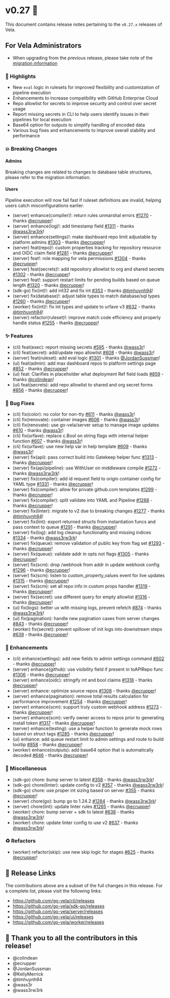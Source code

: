 # v0.27 🚀

This document contains release notes pertaining to the `v0.27.x` releases of Vela.

## For Vela Administrators

- When upgrading from the previous release, please take note of the [migration information](/migrations/v0.27/README.md)

### 📣 Highlights

- New `eval` logic in rulesets for improved flexibility and customization of pipeline execution
- Enhancements to increase compatibility with GitHub Enterprise Cloud
- Repo allowlist for secrets to improve security and control over secret usage
- Report missing secrets in CLI to help users identify issues in their pipelines for local execution
- Base64 option for outputs to simplify handling of encoded data
- Various bug fixes and enhancements to improve overall stability and performance

### 💥 Breaking Changes

#### Admins

Breaking changes are related to changes to database table structures, please refer to the migration information.

#### Users

Pipeline execution will now fail fast if ruleset definitions are invalid, helping users catch misconfigurations earlier.

- (server) enhance(compiler)!: return rules unmarshal errors [#1270](https://github.com/go-vela/server/commit/3da62c50d0e63d5d9b7fcdbe8c54d9b838ec4256) - thanks [@ecrupper](https://github.com/ecrupper)!
- (server) enhance(log)!: add timestamp field [#1311](https://github.com/go-vela/server/commit/cd2acb209e3dc860bd08a3f3e2866dc3c0077af0) - thanks [@wass3rw3rk](https://github.com/wass3rw3rk)!
- (server) enhance(settings)!: make dashboard repo limit adjustable by platform admins [#1303](https://github.com/go-vela/server/commit/00667642892350f8871f7d7089cd1fa3f46cb15f) - thanks [@ecrupper](https://github.com/ecrupper)!
- (server) feat(repo)!: custom properties tracking for repository resource and OIDC claim field [#1281](https://github.com/go-vela/server/commit/ad53d05d660eab32eedc5d4d4ad1b0791874e98f) - thanks [@ecrupper](https://github.com/ecrupper)!
- (server) feat!: role mapping for vela permissions [#1304](https://github.com/go-vela/server/commit/5d9c62507972db1c92d49466ced990b1fccb959f) - thanks [@ecrupper](https://github.com/ecrupper)!
- (server) feat(secrets)!: add repository allowlist to org and shared secrets [#1302](https://github.com/go-vela/server/commit/de013f9d8f19895f76b9eb6adf5e73e04fed8483) - thanks [@ecrupper](https://github.com/ecrupper)!
- (server) feat!: support restart limits for pending builds based on queue length [#1320](https://github.com/go-vela/server/commit/81f50fad35b1ff213b7693dfce36a95f1c0a3b79) - thanks [@ecrupper](https://github.com/ecrupper)!
- (sdk-go) fix(int)!: add int32 and fix int  [#353](https://github.com/go-vela/sdk-go/commit/0f27f9202249090b7d3713bd25dd3e79fe21c1e2) - thanks [@timhuynh94](https://github.com/timhuynh94)!
- (server) fix(database)!: adjust table types to match database/sql types [#1260](https://github.com/go-vela/server/commit/5fb9a3852eba655eb431ae6de4595898767b9631) - thanks [@ecrupper](https://github.com/ecrupper)!
- (worker) fix(int)!: fix int types and update to urfave v3 [#632](https://github.com/go-vela/worker/commit/96d569b1dade2a7c43c3719338debc82d58e1cb4) - thanks [@timhuynh94](https://github.com/timhuynh94)!
- (server) refactor(ruleset)!: improve match code efficiency and properly handle status [#1255](https://github.com/go-vela/server/commit/35e61d83d2d592002e939af7e31e819751c47dd3) - thanks [@ecrupper](https://github.com/ecrupper)!

### ✨ Features

- (cli) feat(exec): report missing secrets [#595](https://github.com/go-vela/cli/commit/309a875b6d2be82c9bfc98ece0b134de718a7142) - thanks [@wass3r](https://github.com/wass3r)!
- (cli) feat(secret): add/update repo allowlist [#608](https://github.com/go-vela/cli/commit/484d6948870c6ce31fda1904a88d3ac8e137ced3) - thanks [@wass3r](https://github.com/wass3r)!
- (server) feat(ruleset): add eval logic [#1301](https://github.com/go-vela/server/commit/ffbf098e7481e92a52234332c33f3be9f72ca783) - thanks [@JordanSussman](https://github.com/JordanSussman)!
- (ui) feat(admin): add max dashboard repos to platform settings page [#852](https://github.com/go-vela/ui/commit/02112e5274d39d2b84a26041bbd1ab5d5864026c) - thanks [@ecrupper](https://github.com/ecrupper)!
- (ui) feat: Clarifies in placeholder what deployment Ref field loads [#859](https://github.com/go-vela/ui/commit/528722b2dd661571063709e08ef2d9f0daeaf7ec) - thanks [@colindean](https://github.com/colindean)!
- (ui) feat(secrets): add repo allowlist to shared and org secret forms [#856](https://github.com/go-vela/ui/commit/372b506ed1a3b235559c9155c1033e15da5d8b69) - thanks [@ecrupper](https://github.com/ecrupper)!

### 🐛 Bug Fixes

- (cli) fix(color): no color for non-tty [#611](https://github.com/go-vela/cli/commit/1624c7f9d6ec3fea36257732d23f071a6f909e0a) - thanks [@wass3r](https://github.com/wass3r)!
- (cli) fix(renovate): container images [#606](https://github.com/go-vela/cli/commit/60ca290aa9bacd22d5449287acbd4e2b433d6f21) - thanks [@wass3r](https://github.com/wass3r)!
- (cli) fix(renovate): use go-vela/server setup to manage image updates [#610](https://github.com/go-vela/cli/commit/51341f0f860df9f8194b40be73e2ac8ef910c3ab) - thanks [@wass3r](https://github.com/wass3r)!
- (cli) fix(urfave): replace c.Bool on string flags with internal helper function [#607](https://github.com/go-vela/cli/commit/efc80c03dec4b265e59500afd8ae8f89d8e4b14d) - thanks [@wass3r](https://github.com/wass3r)!
- (cli) fix(urfave): use new help var in help template [#609](https://github.com/go-vela/cli/commit/f0658b51057034c1931385af036dab55ce801158) - thanks [@wass3r](https://github.com/wass3r)!
- (server) fix(api): pass correct build into Gatekeep helper func [#1313](https://github.com/go-vela/server/commit/2d72fe661c969e6608be5bc69617f25f42866074) - thanks [@ecrupper](https://github.com/ecrupper)!
- (server) fix(api/pipeline): use WithUser on middleware compile [#1272](https://github.com/go-vela/server/commit/0ca9829add359c264728d0c6a59fe88fef0f3010) - thanks [@wass3rw3rk](https://github.com/wass3rw3rk)!
- (server) fix(compiler): add id request field to origin container config for YAML type [#1331](https://github.com/go-vela/server/commit/3535619d078fa1d687dc3a88a31591582fb66c3f) - thanks [@ecrupper](https://github.com/ecrupper)!
- (server) fix(compiler): allow for private github.com templates [#1299](https://github.com/go-vela/server/commit/6d468bf8b1c490239715dd197f464062a99be208) - thanks [@ecrupper](https://github.com/ecrupper)!
- (server) fix(compiler): split validate into YAML and Pipeline [#1268](https://github.com/go-vela/server/commit/b9dedee9a1928464def1a73b966f7cfbf3977069) - thanks [@ecrupper](https://github.com/ecrupper)!
- (server) fix(linter): migrate to v2 due to breaking changes [#1277](https://github.com/go-vela/server/commit/a656d795a99c5647bf88f7d061e5620e7250dd6b) - thanks [@timhuynh94](https://github.com/timhuynh94)!
- (server) fix(lint): export returned structs from instantiation funcs and pass context to queue [#1291](https://github.com/go-vela/server/commit/27a5e0cb639ea897071456e87959bdb006383885) - thanks [@ecrupper](https://github.com/ecrupper)!
- (server) fix(log): add log cleanup functionality and missing indices [#1334](https://github.com/go-vela/server/commit/77cce494360b3bc4506a824f56288c5c34468ae8) - thanks [@wass3rw3rk](https://github.com/wass3rw3rk)!
- (server) fix(queue): remove validation of public key from flag set [#1293](https://github.com/go-vela/server/commit/d7ea1842d44dfbe1f994c12cf40cbcc0d3935e42) - thanks [@ecrupper](https://github.com/ecrupper)!
- (server) fix(queue): validate addr in opts not flags [#1305](https://github.com/go-vela/server/commit/65bc63764b8b2af13fdd2d4c26057c448ec4d4ac) - thanks [@ecrupper](https://github.com/ecrupper)!
- (server) fix(scm): drop /webhook from addr in update webhook config [#1296](https://github.com/go-vela/server/commit/d9df783d0fd3b09e5a247bd20f60ec2ffd114ef4) - thanks [@ecrupper](https://github.com/ecrupper)!
- (server) fix(scm): listen to custom_property_values event for live updates [#1315](https://github.com/go-vela/server/commit/51dbf45ee6dd0504872310a787e87d9672d208cd) - thanks [@ecrupper](https://github.com/ecrupper)!
- (server) fix(scm): set all repo info in custom props handler [#1319](https://github.com/go-vela/server/commit/35670dd79eeb5ad4ec8a82d0532a5b339843954a) - thanks [@ecrupper](https://github.com/ecrupper)!
- (server) fix(secret): use different query for empty allowlist [#1316](https://github.com/go-vela/server/commit/0e450d5055d6b4d03f82e5b2fef1afc116e61b94) - thanks [@ecrupper](https://github.com/ecrupper)!
- (ui) fix(logs): better ux with missing logs, prevent refetch [#874](https://github.com/go-vela/ui/commit/b6a5383fa82817bd4fa994b5a79fb4028702b45f) - thanks [@wass3rw3rk](https://github.com/wass3rw3rk)!
- (ui) fix(pagination): handle new pagination cases from server changes [#843](https://github.com/go-vela/ui/commit/fe5a96df92264bf9915e8471137637c0a4f10291) - thanks [@ecrupper](https://github.com/ecrupper)!
- (worker) fix(secret): prevent spillover of init logs into downstream steps [#639](https://github.com/go-vela/worker/commit/3738750c678552fa013df545fda18d1e1f51bcba) - thanks [@ecrupper](https://github.com/ecrupper)!

### 🚸 Enhancements

- (cli) enhance(settings): add new fields to admin settings command [#602](https://github.com/go-vela/cli/commit/7408fd9fc955634dcd2255815dc4f778c0c41bc0) - thanks [@ecrupper](https://github.com/ecrupper)!
- (server) enhance(github): use visibility field if present in toAPIRepo func [#1306](https://github.com/go-vela/server/commit/1885b1ded3b78a4c116054ed102f37bc8a8bd27c) - thanks [@ecrupper](https://github.com/ecrupper)!
- (server) enhance(oidc): stringify int and bool claims [#1318](https://github.com/go-vela/server/commit/ec2dca5e078ba3539ece90c7b07e47b90282ecb7) - thanks [@ecrupper](https://github.com/ecrupper)!
- (server) enhance: optimize source repos [#1308](https://github.com/go-vela/server/commit/ca5ab16522e068aad06d7a1edf9cea6a9c380b4a) - thanks [@ecrupper](https://github.com/ecrupper)!
- (server) enhance(pagination): remove total results calculation for performance improvement [#1254](https://github.com/go-vela/server/commit/931af70cecc27b0ee1a2330c08e3e311221c407d) - thanks [@ecrupper](https://github.com/ecrupper)!
- (server) enhance(scm): support truly custom webhook address [#1273](https://github.com/go-vela/server/commit/6ddedeb0eff1886e914e2e4098f38d590fffef80) - thanks [@ecrupper](https://github.com/ecrupper)!
- (server) enhance(scm): verify owner access to repos prior to generating install token [#1317](https://github.com/go-vela/server/commit/b658bf82eb5013efb495e8614c87310190a60955) - thanks [@ecrupper](https://github.com/ecrupper)!
- (server) enhance(testing): use a helper function to generate mock rows based on struct tags [#1285](https://github.com/go-vela/server/commit/e7d6da0fd8344947ad8c26f1f07b6dea7f205245) - thanks [@ecrupper](https://github.com/ecrupper)!
- (ui) enhance: add queue restart limit to admin settings and route to build tooltip [#858](https://github.com/go-vela/ui/commit/5044544a26c8439c9e2f50f721afe23ffc3563dd) - thanks [@ecrupper](https://github.com/ecrupper)!
- (worker) enhance(outputs): add base64 option that is automatically decoded [#646](https://github.com/go-vela/worker/commit/daae026dfce965ef48f79abe511fa6298e5265d1) - thanks [@ecrupper](https://github.com/ecrupper)!

### 🔧 Miscellaneous

- (sdk-go) chore: bump server to latest [#358](https://github.com/go-vela/sdk-go/commit/a78afa8baa911519d1bda126856b8f9bedb61f83) - thanks [@wass3rw3rk](https://github.com/wass3rw3rk)!
- (sdk-go) chore(linter): update config to v2 [#357](https://github.com/go-vela/sdk-go/commit/ff14a393e9b07242df20bfb8357363b8413b3f45) - thanks [@wass3rw3rk](https://github.com/wass3rw3rk)!
- (sdk-go) chore: use proper int sizing based on server [#355](https://github.com/go-vela/sdk-go/commit/fcaaf9b4639df40bd16e7b75e76d40579949268d) - thanks [@ecrupper](https://github.com/ecrupper)!
- (server) chore(go): bump go to 1.24.2 [#1284](https://github.com/go-vela/server/commit/fb0542c13686ea9dbcdbf21a75098063efef3359) - thanks [@wass3rw3rk](https://github.com/wass3rw3rk)!
- (server) chore(lint): update linter rules [#1265](https://github.com/go-vela/server/commit/7a7363fb86b0077e531ec38e2a6d80d9750bbdac) - thanks [@ecrupper](https://github.com/ecrupper)!
- (worker) chore: bump server + sdk to latest [#638](https://github.com/go-vela/worker/commit/4303e2b88fd1000fcfa56fb3a47e38b050532182) - thanks [@wass3rw3rk](https://github.com/wass3rw3rk)!
- (worker) chore: update linter config to use v2 [#637](https://github.com/go-vela/worker/commit/55c4a40cd03bb4b10c22978556ade3c6e20d8670) - thanks [@wass3rw3rk](https://github.com/wass3rw3rk)!

### ♻️ Refactors

- (worker) refactor(skip): use new skip logic for stages [#625](https://github.com/go-vela/worker/commit/ec8bbe6301967550bccdb6c54af6def197c5ddfc) - thanks [@ecrupper](https://github.com/ecrupper)!

## 🔗 Release Links

The contributions above are a subset of the full changes in this release. For a complete list, please visit the following links:

- https://github.com/go-vela/cli/releases
- https://github.com/go-vela/sdk-go/releases
- https://github.com/go-vela/server/releases
- https://github.com/go-vela/ui/releases
- https://github.com/go-vela/worker/releases

## 💟 Thank you to all the contributors in this release!

- @colindean
- @ecrupper
- @JordanSussman
- @KellyMerrick
- @timhuynh94
- @wass3r
- @wass3rw3rk